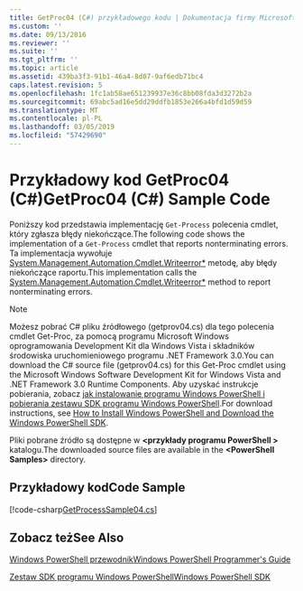```yaml
---
title: GetProc04 (C#) przykładowego kodu | Dokumentacja firmy Microsoft
ms.custom: ''
ms.date: 09/13/2016
ms.reviewer: ''
ms.suite: ''
ms.tgt_pltfrm: ''
ms.topic: article
ms.assetid: 439ba3f3-91b1-46a4-8d07-9af6edb71bc4
caps.latest.revision: 5
ms.openlocfilehash: 1fc1ab58ae651239937e36c8bb08fda3d3272b2a
ms.sourcegitcommit: 69abc5ad16e5dd29ddfb1853e266a4bfd1d59d59
ms.translationtype: MT
ms.contentlocale: pl-PL
ms.lasthandoff: 03/05/2019
ms.locfileid: "57429690"
---
```

# <a name="getproc04-c-sample-code"></a><span data-ttu-id="e8fca-102">Przykładowy kod GetProc04 (C#)</span><span class="sxs-lookup"><span data-stu-id="e8fca-102">GetProc04 (C#) Sample Code</span></span>

<span data-ttu-id="e8fca-103">Poniższy kod przedstawia implementację `Get-Process` polecenia cmdlet, który zgłasza błędy niekończące.</span><span class="sxs-lookup"><span data-stu-id="e8fca-103">The following code shows the implementation of a `Get-Process` cmdlet that reports nonterminating errors.</span></span> <span data-ttu-id="e8fca-104">Ta implementacja wywołuje [System.Management.Automation.Cmdlet.Writeerror\*](/dotnet/api/System.Management.Automation.Cmdlet.WriteError) metodę, aby błędy niekończące raportu.</span><span class="sxs-lookup"><span data-stu-id="e8fca-104">This implementation calls the [System.Management.Automation.Cmdlet.Writeerror\*](/dotnet/api/System.Management.Automation.Cmdlet.WriteError) method to report nonterminating errors.</span></span>

> [!NOTE]
> <span data-ttu-id="e8fca-105">Możesz pobrać C# pliku źródłowego (getprov04.cs) dla tego polecenia cmdlet Get-Proc, za pomocą programu Microsoft Windows oprogramowania Development Kit dla Windows Vista i składników środowiska uruchomieniowego programu .NET Framework 3.0.</span><span class="sxs-lookup"><span data-stu-id="e8fca-105">You can download the C# source file (getprov04.cs) for this Get-Proc cmdlet using the Microsoft Windows Software Development Kit for Windows Vista and .NET Framework 3.0 Runtime Components.</span></span> <span data-ttu-id="e8fca-106">Aby uzyskać instrukcje pobierania, zobacz [jak instalowanie programu Windows PowerShell i pobierania zestawu SDK programu Windows PowerShell](/powershell/developer/installing-the-windows-powershell-sdk).</span><span class="sxs-lookup"><span data-stu-id="e8fca-106">For download instructions, see [How to Install Windows PowerShell and Download the Windows PowerShell SDK](/powershell/developer/installing-the-windows-powershell-sdk).</span></span>
>
> <span data-ttu-id="e8fca-107">Pliki pobrane źródło są dostępne w  **\<przykłady programu PowerShell >** katalogu.</span><span class="sxs-lookup"><span data-stu-id="e8fca-107">The downloaded source files are available in the **\<PowerShell Samples>** directory.</span></span>

## <a name="code-sample"></a><span data-ttu-id="e8fca-108">Przykładowy kod</span><span class="sxs-lookup"><span data-stu-id="e8fca-108">Code Sample</span></span>

[!code-csharp[GetProcessSample04.cs](../../powershell-sdk-samples/SDK-2.0/csharp/GetProcessSample04/GetProcessSample04.cs#L11-L98 "GetProcessSample04.cs")]

## <a name="see-also"></a><span data-ttu-id="e8fca-109">Zobacz też</span><span class="sxs-lookup"><span data-stu-id="e8fca-109">See Also</span></span>

[<span data-ttu-id="e8fca-110">Windows PowerShell przewodnik</span><span class="sxs-lookup"><span data-stu-id="e8fca-110">Windows PowerShell Programmer's Guide</span></span>](./windows-powershell-programmer-s-guide.md)

[<span data-ttu-id="e8fca-111">Zestaw SDK programu Windows PowerShell</span><span class="sxs-lookup"><span data-stu-id="e8fca-111">Windows PowerShell SDK</span></span>](../windows-powershell-reference.md)